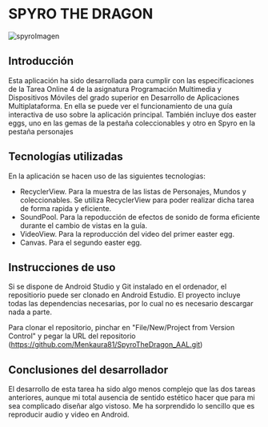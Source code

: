#  SPYRO THE DRAGON

![spyroImagen](https://imgs.search.brave.com/Q2dy3LlCWs8S36N2xAHKeSgY8tuWK-KjVu3I1Qlds4c/rs:fit:860:0:0:0/g:ce/aHR0cHM6Ly9pLnBp/bmltZy5jb20vb3Jp/Z2luYWxzL2JhL2Jh/LzEyL2JhYmExMmMw/YjUyN2M1Y2M1ZDhj/NDgzMGNkYjQ2ZjYw/LmpwZw)

## Introducción

Esta aplicación ha sido desarrollada para cumplir con las especificaciones de la Tarea Online 4 de la asignatura Programación Multimedia y Dispositivos Móviles del grado superior en Desarrollo de Aplicaciones Multiplataforma. En ella se puede ver el funcionamiento de una guía interactiva de uso sobre 
la aplicación principal. También incluye dos easter eggs, uno en las gemas de la pestaña coleccionables y otro en Spyro en la pestaña personajes


## Tecnologías utilizadas

En la aplicación se hacen uso de las siguientes tecnologias:

- RecyclerView. Para la muestra de las listas de Personajes, Mundos y coleccionables. Se utiliza RecyclerView para poder realizar dicha tarea de forma rapida y eficiente.
- SoundPool. Para la repoducción de efectos de sonido de forma eficiente durante el cambio de vistas en la guía.
- VideoView. Para la reproducción del video del primer easter egg.
- Canvas. Para el segundo easter egg.


## Instrucciones de uso

Si se dispone de Android Studio y Git instalado en el ordenador, el repositiorio puede ser clonado en Android Estudio. El proyecto incluye todas las dependencias necesarias, por lo cual no es necesario descargar nada a parte. 

Para clonar el repositorio, pinchar en "File/New/Project from Version Control" y pegar la URL del repositorio (https://github.com/Menkaura81/SpyroTheDragon_AAL.git)

## Conclusiones del desarrollador

El desarrollo de esta tarea ha sido algo menos complejo que las dos tareas anteriores, aunque mi total ausencia de sentido estético hacer que para mi sea complicado diseñar algo vistoso. Me ha
sorprendido lo sencillo que es reproducir audio y video en Android.
